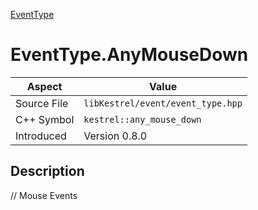 [EventType](index)
# EventType.AnyMouseDown
| Aspect | Value |
| --- | --- |
| Source File | `libKestrel/event/event_type.hpp` |
| C++ Symbol | `kestrel::any_mouse_down` |
| Introduced | Version 0.8.0 |
## Description
// Mouse Events
